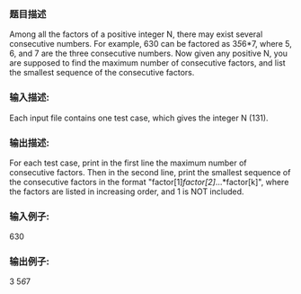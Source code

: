 ### 题目描述
Among all the factors of a positive integer N, there may exist several consecutive numbers.  For example, 630 can be factored as 3*5*6*7, where 5, 6, and 7 are the three consecutive numbers.  Now given any positive N, you are supposed to find the maximum number of consecutive factors, and list the smallest sequence of the consecutive factors.

### 输入描述:
Each input file contains one test case, which gives the integer N (131).


### 输出描述:
For each test case, print in the first line the maximum number of consecutive factors.  Then in the second line, print the smallest sequence of the consecutive factors in the format "factor[1]*factor[2]*...*factor[k]", where the factors are listed in increasing order, and 1 is NOT included.

### 输入例子:
630

### 输出例子:
3
5*6*7
